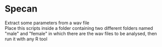 # Specan
Extract some parameters from a wav file  
Place this scripts inside a folder containing two different folders named "male" and "female" in which there are the wav files to be analysed, then run it with any R tool
